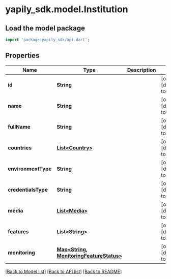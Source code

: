 # yapily_sdk.model.Institution

## Load the model package
```dart
import 'package:yapily_sdk/api.dart';
```

## Properties
Name | Type | Description | Notes
------------ | ------------- | ------------- | -------------
**id** | **String** |  | [optional] [default to null]
**name** | **String** |  | [optional] [default to null]
**fullName** | **String** |  | [optional] [default to null]
**countries** | [**List&lt;Country&gt;**](Country.md) |  | [optional] [default to []]
**environmentType** | **String** |  | [optional] [default to null]
**credentialsType** | **String** |  | [optional] [default to null]
**media** | [**List&lt;Media&gt;**](Media.md) |  | [optional] [default to []]
**features** | **List&lt;String&gt;** |  | [optional] [default to []]
**monitoring** | [**Map&lt;String, MonitoringFeatureStatus&gt;**](MonitoringFeatureStatus.md) |  | [optional] [default to {}]

[[Back to Model list]](../README.md#documentation-for-models) [[Back to API list]](../README.md#documentation-for-api-endpoints) [[Back to README]](../README.md)


